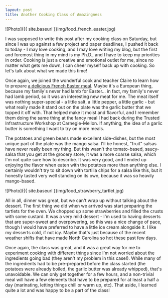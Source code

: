 ```yaml
---
layout: post
title: Another Cooking Class of Amazingness
---
```




![Photo]({{ site.baseurl }}img/food_french_easter.jpg)

I was supposed to write this post after my cooking class on Saturday, but since I was up against a few project and paper deadlines, I pushed it back to today - I may love cooking, and I may love writing my blog, but the first and foremost thing in my mind is my Ph.D., and I have to keep my priorities in order. Cooking is just a creative and emotional outlet for me, since no matter what gets me down, I can cheer myself back up with cooking. So let's talk about what we made this time!

Once again, we joined the wonderful cook and teacher Claire to learn how to prepare <a href="http://deliziedelizie.com/2012/03/26/easter-meal-seared-to-perfection-lamb-chops-with-herbed-butter-green-beens-almondine-and-thyme-potatoes-sautees/">a delicious French Easter meal</a>. Maybe it's a European thing, because my family's never had lamb for Easter... in fact, my family's never had lamb period, so it was an interesting new meat for me. The meat itself was nothing super-special - a little salt, a little pepper, a little garlic - but what really made it stand out on the plate was the garlic butter that we topped it off with. That helped make it moist and flavorful, and I remember them doing the same thing at the fancy meal I had back during the Trusted Infrastructure Workshop at Carnegie-Mellon. If anything, the idea of a garlic butter is something I want to try on more meals.

The potatoes and green beans made excellent side-dishes, but the most unique part of the plate was the mango salsa. I'll be honest, "fruit" salsas have never really been my thing. But this wasn't the tomato-based, saucy-salsa that you get at the grocery store, it was a more coarse salsa, which I'm not quite sure how to describe. It was very good, and I ended up enjoying the flavor when eaten with the potatoes more than anything else. I certainly wouldn't try to sit down with tortilla chips for a salsa like this, but it honestly tasted very well standing on its own, because it was so heavily mango-based.

![Photo]({{ site.baseurl }}img/food_strawberry_tartlet.jpg)

All in all, dinner was great, but we can't wrap up without talking about the dessert. The first thing we did when we arrived was start preparing the tartlets for the oven. We chopped up some strawberries and filled the crusts with some custard. It was a very mild dessert - I'm used to having desserts that are super-sweet and overpowering, so this was a nice change of pace, though I would have preferred to have a little ice cream alongside it. I like my desserts cold, if not icy. Maybe that's just because of the recent weather shifts that have made North Carolina so hot these past few days.

Once again, the class was great, and it was a great way for me to experiment cooking with different things since I'm not worried about the ingredients going bad (they aren't my problem in this case!). While many of the ingredients had to be pre-prepared before the class started (the potatoes were already boiled, the garlic butter was already whipped), that's unavoidable. We can only get together for a few hours, and a non-trivial meal will have a few elements that have to be prepared for at least a half a day (marinating, letting things chill or warm up, etc). That aside, I learned quite a lot and was happy to be a part of the class!



